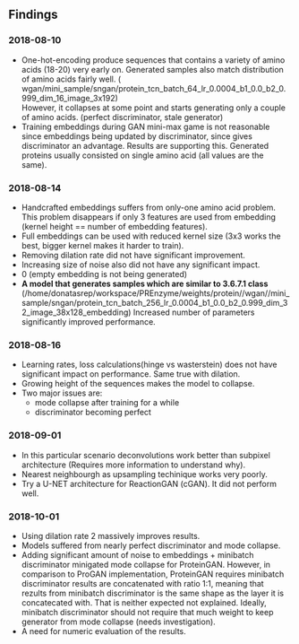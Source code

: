 ## Findings
### 2018-08-10
- One-hot-encoding produce sequences that contains a variety of amino acids (18-20) very early on. 
Generated samples also match distribution of amino acids fairly well.
(
wgan/mini_sample/sngan/protein_tcn_batch_64_lr_0.0004_b1_0.0_b2_0.999_dim_16_image_3x192)  
However, it collapses at some point and starts generating only a couple 
of amino acids. (perfect discriminator, stale generator)
- Training embeddings during GAN mini-max game is not reasonable since 
embeddings being updated by discriminator, since gives discriminator 
an advantage. Results are supporting this.
Generated proteins usually consisted on single amino acid (all values are the same).
### 2018-08-14
- Handcrafted embeddings suffers from only-one amino acid problem. 
This problem disappears if only 3 features are used from embedding 
(kernel height ==  number of embedding features). 
- Full embeddings can be used with reduced kernel size 
(3x3 works the best, bigger kernel makes it harder to train).
- Removing dilation rate did not have significant improvement. 
- Increasing size of noise also did not have any significant impact. 
- 0 (empty embedding is not being generated)
- **A model that generates samples which are similar to 3.6.7.1 class** 
(/home/donatasrep/workspace/PREnzyme/weights/protein//wgan//mini_sample/sngan/protein_tcn_batch_256_lr_0.0004_b1_0.0_b2_0.999_dim_32_image_38x128_embedding)
Increased number of parameters significantly improved performance.

### 2018-08-16
- Learning rates, loss calculations(hinge vs wasterstein) does not have significant impact on performance. 
Same true with dilation.
- Growing height of the sequences makes the model to collapse.
- Two major issues are: 
    - mode collapse after training for a while
    - discriminator becoming perfect
    
### 2018-09-01

- In this particular scenario deconvolutions work better than subpixel architecture (Requires more information to understand why).
- Nearest neighbourgh as upsampling techinique works very poorly.
- Try a U-NET architecture for ReactionGAN (cGAN). It did not perform well.

### 2018-10-01
- Using dilation rate 2 massively improves results. 
- Models suffered from nearly perfect discriminator and mode collapse.
- Adding significant amount of noise to embeddings + minibatch discriminator minigated mode collapse for ProteinGAN. 
However, in comparison to ProGAN implementation, ProteinGAN requires minibatch discriminator results are concatenated 
with ratio 1:1, meaning that rezults from  minibatch discriminator is the same shape as the layer it is concatecated 
with. That is neither expected not explained. Ideally, minibatch discriminator should not require that much weight to 
keep generator from mode collapse (needs investigation).
- A need for numeric evaluation of the results.  